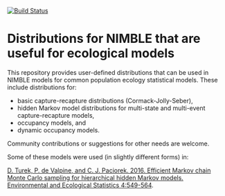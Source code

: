 [![Build Status](https://travis-ci.org/nimble-dev/nimbleEcology.svg?branch=master)](https://travis-ci.org/nimble-dev/nimbleEcology)

# Distributions for NIMBLE that are useful for ecological models

This repository provides user-defined distributions that can be used in NIMBLE models for common population ecology statistical models. These include distributions for:

* basic capture-recapture distributions (Cormack-Jolly-Seber),
* hidden Markov model distributions for multi-state and multi-event capture-recapture models,
* occupancy models, and
* dynamic occupancy models.

Community contributions or suggestions for other needs are welcome.

Some of these models were used (in slightly different forms) in:

[D. Turek, P. de Valpine, and C. J. Paciorek. 2016. Efficient Markov chain Monte Carlo sampling for hierarchical hidden Markov models. Environmental and Ecological Statistics 4:549-564](https://link.springer.com/article/10.1007/s10651-016-0353-z).
